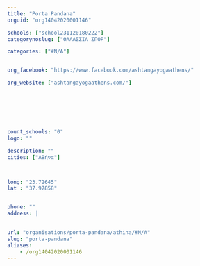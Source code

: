 ```yaml
---
title: "Porta Pandana"
orguid: "org14042020001146"

schools: ["school231120180222"]
categorynoslug: ["ΘΑΛΑΣΣΙΑ ΣΠΟΡ"]

categories: ["#N/A"]


org_facebook: "https://www.facebook.com/ashtangayogaathens/"

org_website: ["ashtangayogaathens.com/"]







count_schools: "0"
logo: ""

description: ""
cities: ["Αθήνα"]



long: "23.72645"
lat : "37.97858"


phone: ""
address: |
    

url: "organisations/porta-pandana/athina/#N/A"
slug: "porta-pandana"
aliases:
    - /org14042020001146
---
```



